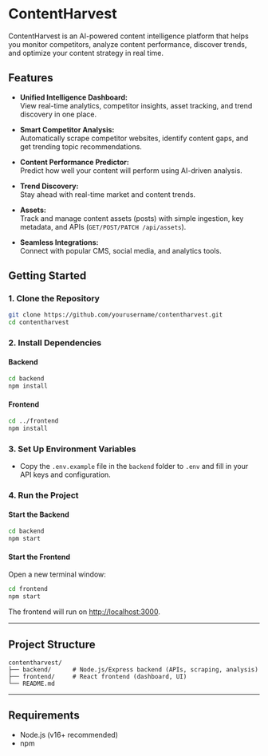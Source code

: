 # ContentHarvest

ContentHarvest is an AI-powered content intelligence platform that helps you monitor competitors, analyze content performance, discover trends, and optimize your content strategy in real time.

## Features

- **Unified Intelligence Dashboard:**  
  View real-time analytics, competitor insights, asset tracking, and trend discovery in one place.

- **Smart Competitor Analysis:**  
  Automatically scrape competitor websites, identify content gaps, and get trending topic recommendations.

- **Content Performance Predictor:**  
  Predict how well your content will perform using AI-driven analysis.

- **Trend Discovery:**  
  Stay ahead with real-time market and content trends.

- **Assets:**  
  Track and manage content assets (posts) with simple ingestion, key metadata, and APIs (`GET/POST/PATCH /api/assets`).

- **Seamless Integrations:**  
  Connect with popular CMS, social media, and analytics tools.

## Getting Started

### 1. Clone the Repository

```bash
git clone https://github.com/yourusername/contentharvest.git
cd contentharvest
```

### 2. Install Dependencies

#### Backend

```bash
cd backend
npm install
```

#### Frontend

```bash
cd ../frontend
npm install
```

### 3. Set Up Environment Variables

- Copy the `.env.example` file in the `backend` folder to `.env` and fill in your API keys and configuration.

### 4. Run the Project

#### Start the Backend

```bash
cd backend
npm start
```

#### Start the Frontend

Open a new terminal window:

```bash
cd frontend
npm start
```

The frontend will run on [http://localhost:3000](http://localhost:3000).

---

## Project Structure

```
contentharvest/
├── backend/      # Node.js/Express backend (APIs, scraping, analysis)
├── frontend/     # React frontend (dashboard, UI)
└── README.md
```

---

## Requirements

- Node.js (v16+ recommended)
- npm

